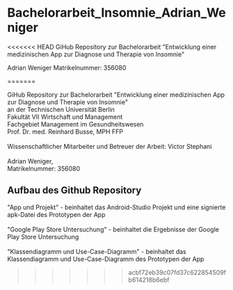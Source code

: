 # Bachelorarbeit_Insomnie_Adrian_Weniger
<<<<<<< HEAD
GiHub Repository zur Bachelorarbeit "Entwicklung einer medizinischen App zur Diagnose und Therapie von Insomnie"

Adrian Weniger
Matrikelnummer: 356080

=======

GiHub Repository zur Bachelorarbeit "Entwicklung einer medizinischen App zur Diagnose und Therapie von Insomnie"<br />
an der Technischen Universität Berlin<br />
Fakultät VII Wirtschaft und Management<br />
Fachgebiet Management im Gesundheitswesen<br />
Prof. Dr. med. Reinhard Busse, MPH FFP<br />
<br />
Wissenschaftlicher Mitarbeiter und Betreuer der Arbeit: Victor Stephani<br />
<br />
Adrian Weniger,<br />
Matrikelnummer: 356080<br />

## Aufbau des Github Repository

"App und Projekt" - beinhaltet das Android-Studio Projekt und eine signierte apk-Datei des Prototypen der App<br />
<br />
"Google Play Store Untersuchung" - beinhaltet die Ergebnisse der Google Play Store Untersuchung<br />
<br />
"Klassendiagramm und Use-Case-Diagramm" - beinhaltet das Klassendiagramm und Use-Case-Diagramm des Prototypen der App<br />
>>>>>>> acbf72eb39c07fd37c622854509fb614218b6ebf
